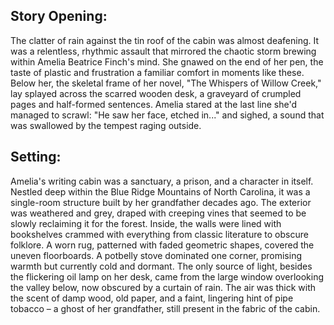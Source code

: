 ## Story Opening:

The clatter of rain against the tin roof of the cabin was almost deafening. It was a relentless, rhythmic assault that mirrored the chaotic storm brewing within Amelia Beatrice Finch's mind. She gnawed on the end of her pen, the taste of plastic and frustration a familiar comfort in moments like these. Below her, the skeletal frame of her novel, "The Whispers of Willow Creek," lay splayed across the scarred wooden desk, a graveyard of crumpled pages and half-formed sentences. Amelia stared at the last line she'd managed to scrawl: "He saw her face, etched in..." and sighed, a sound that was swallowed by the tempest raging outside.

## Setting:

Amelia's writing cabin was a sanctuary, a prison, and a character in itself. Nestled deep within the Blue Ridge Mountains of North Carolina, it was a single-room structure built by her grandfather decades ago. The exterior was weathered and grey, draped with creeping vines that seemed to be slowly reclaiming it for the forest. Inside, the walls were lined with bookshelves crammed with everything from classic literature to obscure folklore. A worn rug, patterned with faded geometric shapes, covered the uneven floorboards. A potbelly stove dominated one corner, promising warmth but currently cold and dormant. The only source of light, besides the flickering oil lamp on her desk, came from the large window overlooking the valley below, now obscured by a curtain of rain. The air was thick with the scent of damp wood, old paper, and a faint, lingering hint of pipe tobacco – a ghost of her grandfather, still present in the fabric of the cabin.
